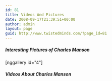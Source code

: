 ```yaml
---
id: 81
title: Videos And Pictures
date: 2008-09-17T21:39:51+00:00
author: admin
layout: page
guid: http://www.twistedminds.com/?page_id=81
---
```

<p class="dropcap-first">
  <h5>
    Interesting Pictures of Charles Manson
  </h5>[nggallery id="4"]
  
  <h5>
    Videos About Charles Manson
  </h5>
  
  <div class="center" style="text-align: center;">
  </div>